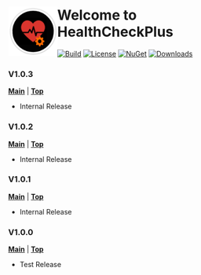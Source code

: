 ﻿# <img align="left" width="100" height="100" src="./images/icon.png">Welcome to HealthCheckPlus
[![Build](https://github.com/FRACerqueira/HealthCheckPlus/workflows/Build/badge.svg)](https://github.com/FRACerqueira/HealthCheckPlus/actions/workflows/build.yml)
[![License](https://img.shields.io/github/license/FRACerqueira/HealthCheckPlus)](https://github.com/FRACerqueira/HealthCheckPlus/blob/master/LICENSE)
[![NuGet](https://img.shields.io/nuget/v/HealthCheckPlus)](https://www.nuget.org/packages/HealthCheckPlus/)
[![Downloads](https://img.shields.io/nuget/dt/HealthCheckPlus)](https://www.nuget.org/packages/HealthCheckPlus/)

### V1.0.3
[**Main**](index.md) | [**Top**](#pipeandfilter-whats-new)

- Internal Release
   
### V1.0.2
[**Main**](index.md) | [**Top**](#pipeandfilter-whats-new)

- Internal Release

### V1.0.1
[**Main**](index.md) | [**Top**](#pipeandfilter-whats-new)

- Internal Release

### V1.0.0
[**Main**](index.md) | [**Top**](#pipeandfilter-whats-new)

- Test Release 
